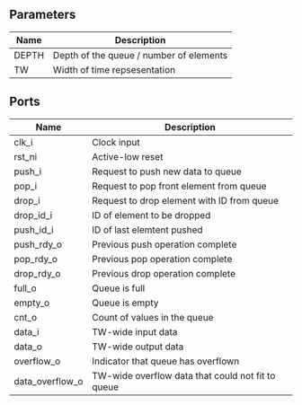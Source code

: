 ## Parameters

| Name  | Description                             |
|-------|-----------------------------------------|
| DEPTH | Depth of the queue / number of elements |
| TW    | Width of time repsesentation            |

## Ports

| Name              | Description                             |
|-------------------|-----------------------------------------|
| clk_i             | Clock input
| rst_ni            | Active-low reset
| push_i            | Request to push new data to queue
| pop_i             | Request to pop front element from queue
| drop_i            | Request to drop element with ID from queue
| drop_id_i         | ID of element to be dropped
| push_id_i         | ID of last elemtent pushed
| push_rdy_o        | Previous push operation complete
| pop_rdy_o         | Previous pop operation complete
| drop_rdy_o        | Previous drop operation complete
| full_o            | Queue is full
| empty_o           | Queue is empty
| cnt_o             | Count of values in the queue
| data_i            | TW-wide input data
| data_o            | TW-wide output data
| overflow_o        | Indicator that queue has overflown
| data_overflow_o   | TW-wide overflow data that could not fit to queue